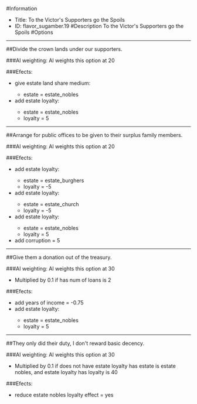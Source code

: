 #Information
 - Title: To the Victor's Supporters go the Spoils
 - ID: flavor_sugamber.19
#Description
To the Victor's Supporters go the Spoils
#Options

___
##Divide the crown lands under our supporters.

###AI weighting:
AI weights this option at 20


###Efects:<ul><li>give estate land share medium:</li><ul><li>estate = estate_nobles</li></ul><li>add estate loyalty:</li><ul><li>estate = estate_nobles</li><li>loyalty = 5</li></ul></ul>

___
##Arrange for public offices to be given to their surplus family members.

###AI weighting:
AI weights this option at 20


###Efects:<ul><li>add estate loyalty:</li><ul><li>estate = estate_burghers</li><li>loyalty = -5</li></ul><li>add estate loyalty:</li><ul><li>estate = estate_church</li><li>loyalty = -5</li></ul><li>add estate loyalty:</li><ul><li>estate = estate_nobles</li><li>loyalty = 5</li></ul><li>add corruption = 5</li></ul>

___
##Give them a donation out of the treasury.

###AI weighting:
AI weights this option at 30
 - Multiplied by 0.1 if has num of loans is 2


###Efects:<ul><li>add years of income = -0.75</li><li>add estate loyalty:</li><ul><li>estate = estate_nobles</li><li>loyalty = 5</li></ul></ul>

___
##They only did their duty, I don't reward basic decency.

###AI weighting:
AI weights this option at 30
 - Multiplied by 0.1 if does not have estate loyalty has estate is estate nobles, and estate loyalty has loyalty is 40


###Efects:<ul><li>reduce estate nobles loyalty effect = yes</li></ul>

